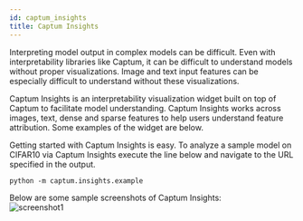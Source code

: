 ```yaml
---
id: captum_insights
title: Captum Insights
---
```


Interpreting model output in complex models can be difficult.  Even with interpretability libraries like Captum, it can be difficult to understand models without proper visualizations.  Image and text input features can be especially difficult to understand without these visualizations.  

Captum Insights is an interpretability visualization widget built on top of Captum to facilitate model understanding.  Captum Insights works across images, text, dense and sparse features to help users understand feature attribution.  Some examples of the widget are below.  

Getting started with Captum Insights is easy.  To analyze a sample model on CIFAR10 via Captum Insights execute the line below and navigate to the URL specified in the output.

```
python -m captum.insights.example
```


Below are some sample screenshots of Captum Insights:  
![screenshot1](/img/captum_insights_screenshot.png)
